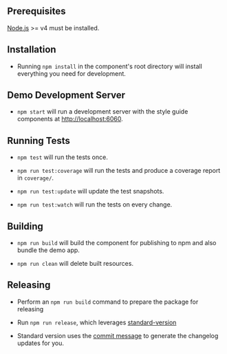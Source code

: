 ## Prerequisites

[Node.js](http://nodejs.org/) >= v4 must be installed.

## Installation

- Running `npm install` in the component's root directory will install everything you need for development.

## Demo Development Server

- `npm start` will run a development server with the style guide components at [http://localhost:6060](http://localhost:6060).

## Running Tests

- `npm test` will run the tests once.

- `npm run test:coverage` will run the tests and produce a coverage report in `coverage/`.

- `npm run test:update` will update the test snapshots.

- `npm run test:watch` will run the tests on every change.

## Building

- `npm run build` will build the component for publishing to npm and also bundle the demo app.

- `npm run clean` will delete built resources.

## Releasing

- Perform an `npm run build` command to prepare the package for releasing

- Run `npm run release`, which leverages [standard-version](https://github.com/conventional-changelog/standard-version)

- Standard version uses the [commit message](https://www.conventionalcommits.org/en/v1.0.0/) to generate the changelog updates for you.